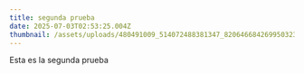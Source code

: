 ```yaml
---
title: segunda prueba
date: 2025-07-03T02:53:25.004Z
thumbnail: /assets/uploads/480491009_514072488381347_8206466842699503233_n.jpg
---
```

E﻿sta es la segunda prueba
